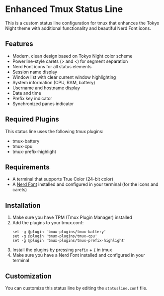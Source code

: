 # Enhanced Tmux Status Line

This is a custom status line configuration for tmux that enhances the Tokyo Night theme with additional functionality and beautiful Nerd Font icons.

## Features

- Modern, clean design based on Tokyo Night color scheme
- Powerline-style carets (> and <) for segment separation
- Nerd Font icons for all status elements
- Session name display
- Window list with clear current window highlighting
- System information (CPU, RAM, battery)
- Username and hostname display
- Date and time
- Prefix key indicator
- Synchronized panes indicator

## Required Plugins

This status line uses the following tmux plugins:

- tmux-battery
- tmux-cpu
- tmux-prefix-highlight

## Requirements

- A terminal that supports True Color (24-bit color)
- A [Nerd Font](https://www.nerdfonts.com/) installed and configured in your terminal (for the icons and carets)

## Installation

1. Make sure you have TPM (Tmux Plugin Manager) installed
2. Add the plugins to your tmux.conf:
   ```
   set -g @plugin 'tmux-plugins/tmux-battery'
   set -g @plugin 'tmux-plugins/tmux-cpu'
   set -g @plugin 'tmux-plugins/tmux-prefix-highlight'
   ```
3. Install the plugins by pressing `prefix` + `I` in tmux
4. Make sure you have a Nerd Font installed and configured in your terminal

## Customization

You can customize this status line by editing the `statusline.conf` file.
